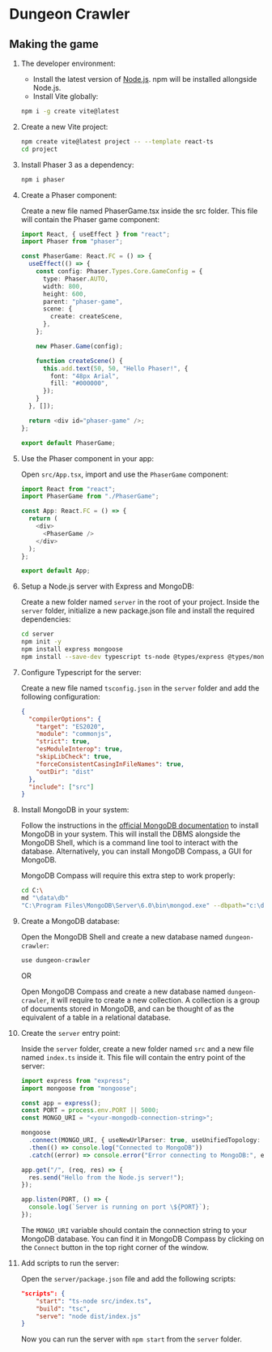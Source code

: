 # Dungeon Crawler

## Making the game

1.  The developer environment:

    - Install the latest version of [Node.js](https://nodejs.org/en/). npm will be installed allongside Node.js.
    - Install Vite globally:

    ```bash
    npm i -g create vite@latest
    ```

2.  Create a new Vite project:

    ```bash
    npm create vite@latest project -- --template react-ts
    cd project
    ```

3.  Install Phaser 3 as a dependency:

    ```bash
    npm i phaser
    ```

4.  Create a Phaser component:

    Create a new file named PhaserGame.tsx inside the src folder. This file will contain the Phaser game component:

    ```typescript
    import React, { useEffect } from "react";
    import Phaser from "phaser";

    const PhaserGame: React.FC = () => {
      useEffect(() => {
        const config: Phaser.Types.Core.GameConfig = {
          type: Phaser.AUTO,
          width: 800,
          height: 600,
          parent: "phaser-game",
          scene: {
            create: createScene,
          },
        };

        new Phaser.Game(config);

        function createScene() {
          this.add.text(50, 50, "Hello Phaser!", {
            font: "48px Arial",
            fill: "#000000",
          });
        }
      }, []);

      return <div id="phaser-game" />;
    };

    export default PhaserGame;
    ```

5.  Use the Phaser component in your app:

    Open `src/App.tsx`, import and use the `PhaserGame` component:

    ```typescript
    import React from "react";
    import PhaserGame from "./PhaserGame";

    const App: React.FC = () => {
      return (
        <div>
          <PhaserGame />
        </div>
      );
    };

    export default App;
    ```

6.  Setup a Node.js server with Express and MongoDB:

    Create a new folder named `server` in the root of your project. Inside the `server` folder, initialize a new package.json file and install the required dependencies:

    ```bash
    cd server
    npm init -y
    npm install express mongoose
    npm install --save-dev typescript ts-node @types/express @types/mongoose
    ```

7.  Configure Typescript for the server:

    Create a new file named `tsconfig.json` in the `server` folder and add the following configuration:

    ```json
    {
      "compilerOptions": {
        "target": "ES2020",
        "module": "commonjs",
        "strict": true,
        "esModuleInterop": true,
        "skipLibCheck": true,
        "forceConsistentCasingInFileNames": true,
        "outDir": "dist"
      },
      "include": ["src"]
    }
    ```

8.  Install MongoDB in your system:

    Follow the instructions in the [official MongoDB documentation](https://www.mongodb.com/docs/manual/tutorial/install-mongodb-on-windows/#install-mongodb-community-edition) to install MongoDB in your system. This will install the DBMS alongside the MongoDB Shell, which is a command line tool to interact with the database. Alternatively, you can install MongoDB Compass, a GUI for MongoDB.

    MongoDB Compass will require this extra step to work properly:

    ```bash
    cd C:\
    md "\data\db"
    "C:\Program Files\MongoDB\Server\6.0\bin\mongod.exe" --dbpath="c:\data\db"
    ```

9.  Create a MongoDB database:

    Open the MongoDB Shell and create a new database named `dungeon-crawler`:

    ```bash
    use dungeon-crawler
    ```

    OR

    Open MongoDB Compass and create a new database named `dungeon-crawler`, it will require to create a new collection. A collection is a group of documents stored in MongoDB, and can be thought of as the equivalent of a table in a relational database.

10. Create the `server` entry point:

    Inside the `server` folder, create a new folder named `src` and a new file named `index.ts` inside it. This file will contain the entry point of the server:

    ```typescript
    import express from "express";
    import mongoose from "mongoose";

    const app = express();
    const PORT = process.env.PORT || 5000;
    const MONGO_URI = "<your-mongodb-connection-string>";

    mongoose
      .connect(MONGO_URI, { useNewUrlParser: true, useUnifiedTopology: true })
      .then(() => console.log("Connected to MongoDB"))
      .catch((error) => console.error("Error connecting to MongoDB:", error));

    app.get("/", (req, res) => {
      res.send("Hello from the Node.js server!");
    });

    app.listen(PORT, () => {
      console.log(`Server is running on port \${PORT}`);
    });
    ```

    The `MONGO_URI` variable should contain the connection string to your MongoDB database. You can find it in MongoDB Compass by clicking on the `Connect` button in the top right corner of the window.

11. Add scripts to run the server:

    Open the `server/package.json` file and add the following scripts:

    ```json
    "scripts": {
    	"start": "ts-node src/index.ts",
    	"build": "tsc",
    	"serve": "node dist/index.js"
    }
    ```

    Now you can run the server with `npm start` from the `server` folder.
